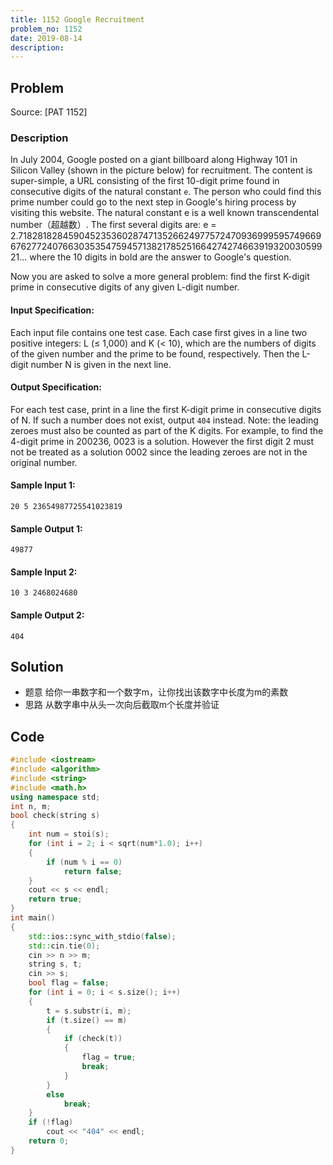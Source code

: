 ```yaml
---
title: 1152 Google Recruitment
problem_no: 1152
date: 2019-08-14
description:
---
```


<!--more-->

## Problem

Source: [PAT 1152]

### Description

In July 2004, Google posted on a giant billboard along Highway 101 in Silicon Valley (shown in the picture below) for
recruitment. The content is super-simple, a URL consisting of the first 10-digit prime found in consecutive digits of
the natural constant `e`. The person who could find this prime number could go to the next step in Google's hiring
process by visiting this website. The natural constant e is a well known transcendental number（超越数）. The first several
digits are: e =
2.718281828459045235360287471352662497757247093699959574966967627724076630353547594571382178525166427427466391932003059921...
where the 10 digits in bold are the answer to Google's question.

Now you are asked to solve a more general problem: find the first K-digit prime in consecutive digits of any given
L-digit number.

#### Input Specification:

Each input file contains one test case. Each case first gives in a line two positive integers: L (≤ 1,000) and K (< 10),
which are the numbers of digits of the given number and the prime to be found, respectively. Then the L-digit number N
is given in the next line.

#### Output Specification:

For each test case, print in a line the first K-digit prime in consecutive digits of N. If such a number does not exist,
output `404` instead. Note: the leading zeroes must also be counted as part of the K digits. For example, to find the
4-digit prime in 200236, 0023 is a solution. However the first digit 2 must not be treated as a solution 0002 since the
leading zeroes are not in the original number.

#### Sample Input 1:

```text
20 5 23654987725541023819
```

#### Sample Output 1:

```text
49877
```

#### Sample Input 2:

```text
10 3 2468024680
```

#### Sample Output 2:

```text
404
```

## Solution

- 题意 给你一串数字和一个数字m，让你找出该数字中长度为m的素数
- 思路 从数字串中从头一次向后截取m个长度并验证

## Code




```cpp
#include <iostream>
#include <algorithm>
#include <string>
#include <math.h>
using namespace std;
int n, m;
bool check(string s)
{
    int num = stoi(s);
    for (int i = 2; i < sqrt(num*1.0); i++)
    {
        if (num % i == 0)
            return false;
    }
    cout << s << endl;
    return true;
}
int main()
{
    std::ios::sync_with_stdio(false);
    std::cin.tie(0);
    cin >> n >> m;
    string s, t;
    cin >> s;
    bool flag = false;
    for (int i = 0; i < s.size(); i++)
    {
        t = s.substr(i, m);
        if (t.size() == m)
        {
            if (check(t))
            {
                flag = true;
                break;
            }
        }
        else
            break;
    }
    if (!flag)
        cout << "404" << endl;
    return 0;
}
```
